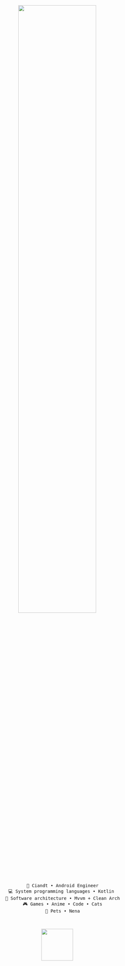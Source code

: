 <div align="center">
<img src="https://readme-typing-svg.demolab.com?font=Inconsolata&weight=500&size=50&duration=4000&pause=300&color=A7A459&center=true&vCenter=true&multiline=true&repeat=false&random=false&width=1300&height=140&lines=Hello+hello;I'm+Ing%2C+a+tech+goblin+and+magical+girl+wannabe+%E2%9C%A9](https://readme-typing-svg.demolab.com/?font=Inconsolata&weight=500&size=50&duration=4000&pause=300&color=a64d79&center=true&vCenter=true&multiline=true&repeat=false&random=false&width=1300&height=140&lines=Hello+hello;I%27m+Ing%2C+a+tech+and+magical+girl+%E2%9C%A9" width="70%" />
<br><br>
<pre>
    💼 Ciandt • Android Engineer
    💻 System programming languages • Kotlin 
    📖 Software architecture • Mvvm + Clean Arch
    🎮 Games • Anime • Code • Cats
    🐾 Pets • Nena
</pre>
<br><br>
<img src="https://media0.giphy.com/media/v1.Y2lkPTc5MGI3NjExNjk1Z2N6MW1qYndoemkweWpibmYxZDhuNWIyZmxnN2JhMW42dmliciZlcD12MV9pbnRlcm5hbF9naWZfYnlfaWQmY3Q9cw/cQSjIBgUC2NbMKEm9q/giphy.gif" height="100" />
<br><br><br>
</div>
